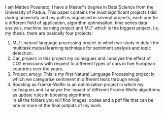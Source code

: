 I am Matteo Posenato, I have a Master's degree in Data Science from the University of Padua. 
This paper contains the most significant projects I did during university and my path is organised in several projects, each one for a different field of application, algorithm optimisation, time series data analysis, machine learning project and MLT which is the biggest project, i.e. my thesis.
there are basically four projects:
1. MLT: natural language processing project in which we study in detail the multitask mutual learning technique for sentiment analysis and topic detection.
2. Car_project: in this project my colleagues and I analyse the effect of CO2 emissions with respect to different types of cars in five European countries over the years.
3. Project_emojy: This is my first Natural Language Processing project in which we categorise sentiment in different texts through emoji.
4. Boosting as Franke-Wolfe: is an optimisation project in which my colleagues and I analyse the impact of different Franke-Wolfe algorithms as update rules in boosting algorithms.  
In all the folders you will find images, codes and a pdf file that can be one or more of the final outputs of my work. 
